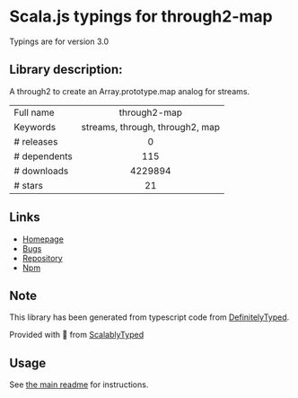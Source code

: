 
# Scala.js typings for through2-map

Typings are for version 3.0

## Library description:
A through2 to create an Array.prototype.map analog for streams.

|                    |                 |
| ------------------ | :-------------: |
| Full name          | through2-map |
| Keywords           | streams, through, through2, map |
| # releases         | 0 |
| # dependents       | 115 |
| # downloads        | 4229894 |
| # stars            | 21 |

## Links
- [Homepage](https://github.com/brycebaril/through2-map#readme)
- [Bugs](https://github.com/brycebaril/through2-map/issues)
- [Repository](https://github.com/brycebaril/through2-map)
- [Npm](https://www.npmjs.com/package/through2-map)
    


## Note
This library has been generated from typescript code from [DefinitelyTyped](https://definitelytyped.org).

Provided with :purple_heart: from [ScalablyTyped](https://github.com/oyvindberg/ScalablyTyped)

## Usage
See [the main readme](../../readme.md) for instructions.


